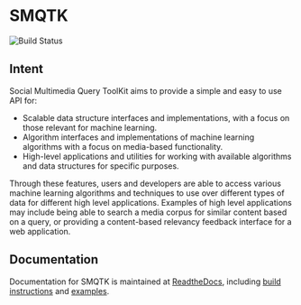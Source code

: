 # SMQTK
![Build Status](https://travis-ci.org/Kitware/SMQTK.svg?branch=master)

## Intent
Social Multimedia Query ToolKit aims to provide a simple and easy to use API for:

* Scalable data structure interfaces and implementations, with a focus on those relevant for machine learning.
* Algorithm interfaces and implementations of machine learning algorithms with a focus on media-based functionality.
* High-level applications and utilities for working with available algorithms and data structures for specific purposes.

Through these features, users and developers are able to access various machine learning algorithms and techniques to use over different types of data for different high level applications.
Examples of high level applications may include being able to search a media corpus for similar content based on a query, or providing a content-based relevancy feedback interface for a web application.

## Documentation

Documentation for SMQTK is maintained at [ReadtheDocs](http://smqtk.readthedocs.org), including [build instructions](http://smqtk.readthedocs.org/en/latest/building.html) and [examples](http://smqtk.readthedocs.org/en/latest/examples/overview.html).

